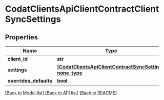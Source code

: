 # CodatClientsApiClientContractClientSyncSettings


## Properties
Name | Type | Description | Notes
------------ | ------------- | ------------- | -------------
**client_id** | **str** |  | [optional] 
**settings** | [**[CodatClientsApiClientContractSyncSetting], none_type**](CodatClientsApiClientContractSyncSetting.md) |  | [optional] 
**overrides_defaults** | **bool** |  | [optional] 

[[Back to Model list]](../README.md#documentation-for-models) [[Back to API list]](../README.md#documentation-for-api-endpoints) [[Back to README]](../README.md)



